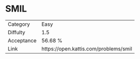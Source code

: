 # SMIL

<table>
    <tr>
        <td>Category</td>
        <td>Easy</td>
    </tr>
    <tr>
        <td>Diffulty</td>
        <td>1.5</td>
    </tr>
    <tr>
        <td>Acceptance</td>
        <td>56.68 %</td>
    </tr>
    <tr>
        <td>Link</td>
        <td>https://open.kattis.com/problems/smil</td>
    </tr>
</table>